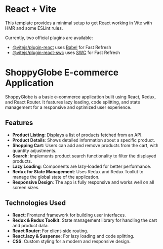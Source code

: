 # React + Vite

This template provides a minimal setup to get React working in Vite with HMR and some ESLint rules.

Currently, two official plugins are available:

- [@vitejs/plugin-react](https://github.com/vitejs/vite-plugin-react/blob/main/packages/plugin-react/README.md) uses [Babel](https://babeljs.io/) for Fast Refresh
- [@vitejs/plugin-react-swc](https://github.com/vitejs/vite-plugin-react-swc) uses [SWC](https://swc.rs/) for Fast Refresh


# ShoppyGlobe E-commerce Application

ShoppyGlobe is a basic e-commerce application built using React, Redux, and React Router. It features lazy loading, code splitting, and state management for a responsive and optimized user experience.

## Features
- **Product Listing**: Displays a list of products fetched from an API.
- **Product Details**: Shows detailed information about a specific product.
- **Shopping Cart**: Users can add and remove products from the cart, with quantity adjustments.
- **Search**: Implements product search functionality to filter the displayed products.
- **Lazy Loading**: Components are lazy-loaded for better performance.
- **Redux for State Management**: Uses Redux and Redux Toolkit to manage the global state of the application.
- **Responsive Design**: The app is fully responsive and works well on all screen sizes.


## Technologies Used
- **React**: Frontend framework for building user interfaces.
- **Redux & Redux Toolkit**: State management library for handling the cart and product data.
- **React Router**: For client-side routing.
- **React.lazy & Suspens**e: For lazy loading and code splitting.
- **CSS**: Custom styling for a modern and responsive design.
